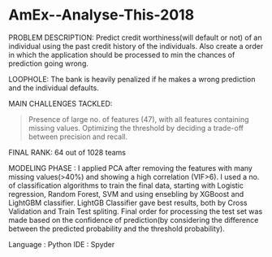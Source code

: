 # AmEx--Analyse-This-2018

PROBLEM DESCRIPTION: Predict credit worthiness(will default or not) of an individual using the past credit history of the individuals.
Also create a order in which the application should be processed to min the chances of prediction going wrong.

LOOPHOLE: The bank is heavily penalized if he makes a wrong prediction and the individual defaults. 

MAIN CHALLENGES TACKLED: 
> Presence of large no. of features (47), with all features containing missing values.
> Optimizing the threshold by deciding a trade-off between precision and recall.

FINAL RANK: 64 out of 1028 teams

MODELING PHASE :
I applied PCA after removing the features with many missing values(>40%) and showing a high correlation (VIF>6). I used a no. of classification algorithms to train the final data, starting with Logistic regression, Random Forest, SVM and using ensebling by XGBoost and LightGBM classifier. LightGB Classifier gave best results, both by Cross Validation and Train Test spliting. Final order for processing the test set was made based on the confidence of prediction(by considering the difference between the predicted probability and the threshold probability).

Language : Python
IDE : Spyder
